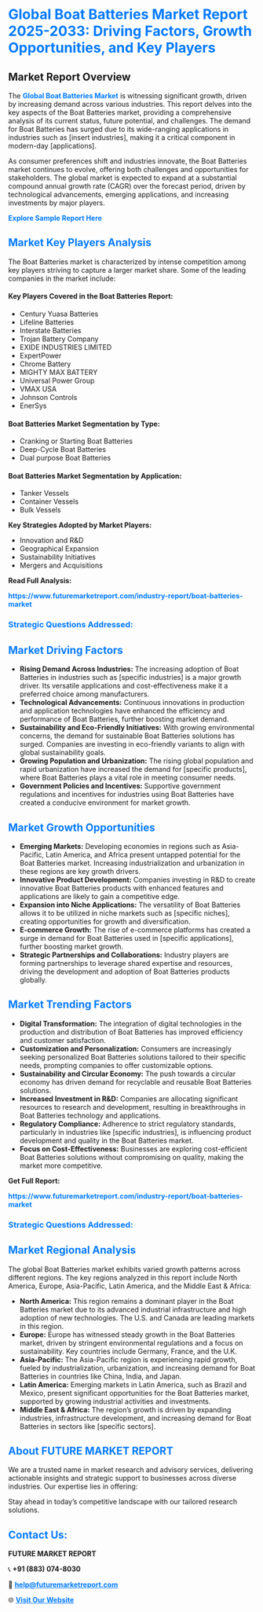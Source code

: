 <h1 style="color: #007BFF;">Global Boat Batteries Market Report 2025-2033: Driving Factors, Growth Opportunities, and Key Players</h1>

<section id="overview">
<h2>Market Report Overview</h2>
<p>The <a href="https://www.futuremarketreport.com/industry-report/boat-batteries-market" style="color: #007BFF; text-decoration: none;"><strong>Global Boat Batteries Market</strong></a> is witnessing significant growth, driven by increasing demand across various industries. This report delves into the key aspects of the Boat Batteries market, providing a comprehensive analysis of its current status, future potential, and challenges. The demand for Boat Batteries has surged due to its wide-ranging applications in industries such as [insert industries], making it a critical component in modern-day [applications].</p>
<p>As consumer preferences shift and industries innovate, the Boat Batteries market continues to evolve, offering both challenges and opportunities for stakeholders. The global market is expected to expand at a substantial compound annual growth rate (CAGR) over the forecast period, driven by technological advancements, emerging applications, and increasing investments by major players.</p>
</section>

<section id="overview">
<p><a href="https://www.futuremarketreport.com/request-sample/reportId=91735" style="color: #007BFF; text-decoration: none;"><strong>Explore Sample Report Here</strong></a></p>
</section>

<section id="key-players">
<h2 style="color: #007BFF;">Market Key Players Analysis</h2>
<p>The Boat Batteries market is characterized by intense competition among key players striving to capture a larger market share. Some of the leading companies in the market include:</p>
<h4>Key Players Covered in the Boat Batteries Report:</h4>
<ul><li>Century Yuasa Batteries</li><li>Lifeline Batteries</li><li>Interstate Batteries</li><li>Trojan Battery Company</li><li>EXIDE INDUSTRIES LIMITED</li><li>ExpertPower</li><li>Chrome Battery</li><li>MIGHTY MAX BATTERY</li><li>Universal Power Group</li><li>VMAX USA</li><li>Johnson Controls</li><li>EnerSys</li></ul>
<h4>Boat Batteries Market Segmentation by Type:</h4>
<ul><li>Cranking or Starting Boat Batteries</li><li>Deep-Cycle Boat Batteries</li><li>Dual purpose Boat Batteries</li></ul>

<h4>Boat Batteries Market Segmentation by Application:</h4>
<ul><li>Tanker Vessels</li><li>Container Vessels</li><li>Bulk Vessels</li></ul>
<p><strong>Key Strategies Adopted by Market Players:</strong></p>
<ul>
<li>Innovation and R&D</li>
<li>Geographical Expansion</li>
<li>Sustainability Initiatives</li>
<li>Mergers and Acquisitions</li>
</ul>
</section>

<section>
<p><strong>Read Full Analysis: </strong></p><a href="https://www.futuremarketreport.com/industry-report/boat-batteries-market" style="color: #007BFF; text-decoration: none;"><strong>https://www.futuremarketreport.com/industry-report/boat-batteries-market</strong></a>
<h3 style="color: #007BFF;">Strategic Questions Addressed:</h3>
</section>

<section id="driving-factors">
<h2 style="color: #007BFF;">Market Driving Factors</h2>
<ul>
<li><strong>Rising Demand Across Industries:</strong> The increasing adoption of Boat Batteries in industries such as [specific industries] is a major growth driver. Its versatile applications and cost-effectiveness make it a preferred choice among manufacturers.</li>
<li><strong>Technological Advancements:</strong> Continuous innovations in production and application technologies have enhanced the efficiency and performance of Boat Batteries, further boosting market demand.</li>
<li><strong>Sustainability and Eco-Friendly Initiatives:</strong> With growing environmental concerns, the demand for sustainable Boat Batteries solutions has surged. Companies are investing in eco-friendly variants to align with global sustainability goals.</li>
<li><strong>Growing Population and Urbanization:</strong> The rising global population and rapid urbanization have increased the demand for [specific products], where Boat Batteries plays a vital role in meeting consumer needs.</li>
<li><strong>Government Policies and Incentives:</strong> Supportive government regulations and incentives for industries using Boat Batteries have created a conducive environment for market growth.</li>
</ul>
</section>

<section id="growth-opportunities">
<h2 style="color: #007BFF;">Market Growth Opportunities</h2>
<ul>
<li><strong>Emerging Markets:</strong> Developing economies in regions such as Asia-Pacific, Latin America, and Africa present untapped potential for the Boat Batteries market. Increasing industrialization and urbanization in these regions are key growth drivers.</li>
<li><strong>Innovative Product Development:</strong> Companies investing in R&D to create innovative Boat Batteries products with enhanced features and applications are likely to gain a competitive edge.</li>
<li><strong>Expansion into Niche Applications:</strong> The versatility of Boat Batteries allows it to be utilized in niche markets such as [specific niches], creating opportunities for growth and diversification.</li>
<li><strong>E-commerce Growth:</strong> The rise of e-commerce platforms has created a surge in demand for Boat Batteries used in [specific applications], further boosting market growth.</li>
<li><strong>Strategic Partnerships and Collaborations:</strong> Industry players are forming partnerships to leverage shared expertise and resources, driving the development and adoption of Boat Batteries products globally.</li>
</ul>
</section>

<section id="trending-factors">
<h2 style="color: #007BFF;">Market Trending Factors</h2>
<ul>
<li><strong>Digital Transformation:</strong> The integration of digital technologies in the production and distribution of Boat Batteries has improved efficiency and customer satisfaction.</li>
<li><strong>Customization and Personalization:</strong> Consumers are increasingly seeking personalized Boat Batteries solutions tailored to their specific needs, prompting companies to offer customizable options.</li>
<li><strong>Sustainability and Circular Economy:</strong> The push towards a circular economy has driven demand for recyclable and reusable Boat Batteries solutions.</li>
<li><strong>Increased Investment in R&D:</strong> Companies are allocating significant resources to research and development, resulting in breakthroughs in Boat Batteries technology and applications.</li>
<li><strong>Regulatory Compliance:</strong> Adherence to strict regulatory standards, particularly in industries like [specific industries], is influencing product development and quality in the Boat Batteries market.</li>
<li><strong>Focus on Cost-Effectiveness:</strong> Businesses are exploring cost-efficient Boat Batteries solutions without compromising on quality, making the market more competitive.</li>
</ul>
</section>

<section>
<p><strong>Get Full Report: </strong></p><a href="https://www.futuremarketreport.com/industry-report/boat-batteries-market" style="color: #007BFF; text-decoration: none;"><strong>https://www.futuremarketreport.com/industry-report/boat-batteries-market</strong></a>
<h3 style="color: #007BFF;">Strategic Questions Addressed:</h3>
</section>


<section id="regional-analysis">
<h2 style="color: #007BFF;">Market Regional Analysis</h2>
<p>The global Boat Batteries market exhibits varied growth patterns across different regions. The key regions analyzed in this report include North America, Europe, Asia-Pacific, Latin America, and the Middle East & Africa:</p>
<ul>
<li><strong>North America:</strong> This region remains a dominant player in the Boat Batteries market due to its advanced industrial infrastructure and high adoption of new technologies. The U.S. and Canada are leading markets in this region.</li>
<li><strong>Europe:</strong> Europe has witnessed steady growth in the Boat Batteries market, driven by stringent environmental regulations and a focus on sustainability. Key countries include Germany, France, and the U.K.</li>
<li><strong>Asia-Pacific:</strong> The Asia-Pacific region is experiencing rapid growth, fueled by industrialization, urbanization, and increasing demand for Boat Batteries in countries like China, India, and Japan.</li>
<li><strong>Latin America:</strong> Emerging markets in Latin America, such as Brazil and Mexico, present significant opportunities for the Boat Batteries market, supported by growing industrial activities and investments.</li>
<li><strong>Middle East & Africa:</strong> The region’s growth is driven by expanding industries, infrastructure development, and increasing demand for Boat Batteries in sectors like [specific sectors].</li>
</ul>
</section>

<footer>
<h2 style="color: #007BFF;">About FUTURE MARKET REPORT</h2>
<p>We are a trusted name in market research and advisory services, delivering actionable insights and strategic support to businesses across diverse industries. Our expertise lies in offering:</p>

<p>Stay ahead in today’s competitive landscape with our tailored research solutions.</p>

<h2 style="color: #007BFF;">Contact Us:</h2>
<p><strong>FUTURE MARKET REPORT</strong></p>
<p>📞 <strong>+91 (883) 074-8030</strong></p>
<p>📧 <strong><a href="mailto:help@futuremarketreport.com" style="color: #007BFF;">help@futuremarketreport.com</a></strong></p>
<p>🌐 <strong><a href="https://www.futuremarketreport.com/" style="color: #007BFF;">Visit Our Website</a></strong></p>
</footer>